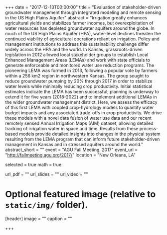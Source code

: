 +++
date = "2017-12-13T00:00:00"
title = "Evaluation of stakeholder-driven groundwater management through integrated modeling and remote sensing in the US High Plains Aquifer"
abstract = "Irrigation greatly enhances agricultural yields and stabilizes farmer incomes, but overexploitation of water resources has depleted groundwater aquifers around the globe. In much of the US High Plains Aquifer (HPA), water-level declines threaten the continued viability of agricultural operations reliant on irrigation. Policy and management institutions to address this sustainability challenge differ widely across the HPA and the world. In Kansas, grassroots-driven legislation in 2012 allowed local stakeholder groups to establish Local Enhanced Management Areas (LEMAs) and work with state officials to generate enforceable and monitored water use reduction programs. The pioneering LEMA was formed in 2013, following a popular vote by farmers within a 256 km2 region in northwestern Kansas. The group sought to reduce groundwater pumping by 20% through 2017 in order to stabilize water levels while minimally reducing crop productivity. Initial statistical estimates indicate the LEMA has been successful; planning is underway to extend it for five years (2018-2022) and to implement additional LEMAs in the wider groundwater management district. Here, we assess the efficacy of this first LEMA with coupled crop-hydrology models to quantify water budget impacts and any associated trade-offs in crop productivity. We drive these models with a novel data fusion of water use data and our recent remotely sensed Annual Irrigation Maps (AIM) dataset, allowing detailed tracking of irrigation water in space and time. Results from these process-based models provide detailed insights into changes in the physical system resulting from the LEMA program that can inform future stakeholder-driven management in Kansas and in stressed aquifers around the world."
abstract_short = ""
event = "AGU Fall Meeting, 2017"
event_url = "http://fallmeeting.agu.org/2017/"
location = "New Orleans, LA"

selected = true
math = true

url_pdf = ""
url_slides = ""
url_video = ""

# Optional featured image (relative to `static/img/` folder).
[header]
image = ""
caption = ""

+++


